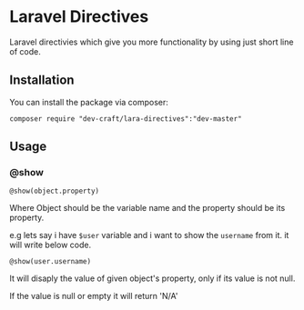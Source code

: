 # Laravel Directives 
Laravel directivies which give you more functionality by using just short line of code.


## Installation

You can install the package via composer:

```
composer require "dev-craft/lara-directives":"dev-master"
```

## Usage

### @show

```
@show(object.property) 
```
Where Object should be the variable name and the property should be its property.

e.g lets say i have `$user` variable and i want to show the `username` from it. it will write below code.

`@show(user.username)`

It will disaply the value of given object's property, only if its value is not null.

If the value is null or empty it will return 'N/A'


